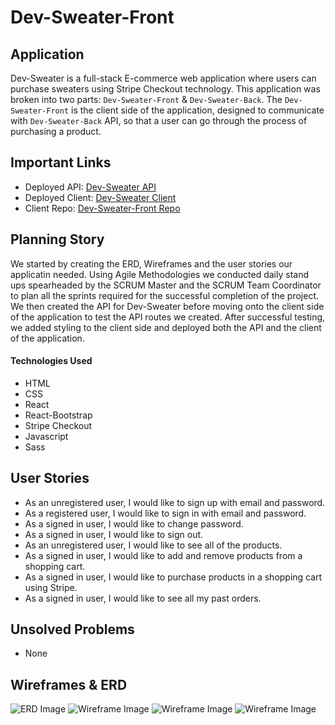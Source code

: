 # Dev-Sweater-Front

## Application

Dev-Sweater is a full-stack E-commerce web application where users can purchase sweaters using Stripe Checkout technology. This application was broken into two parts: `Dev-Sweater-Front` & `Dev-Sweater-Back`. The `Dev-Sweater-Front` is the client side of the application, designed to communicate with `Dev-Sweater-Back` API, so that a user can go through the process of purchasing a product.

## Important Links

- Deployed API: [Dev-Sweater API](https://dev-sweater-api.herokuapp.com/)
- Deployed Client: [Dev-Sweater Client](https://team-project-ga.github.io/Dev-Sweater-Front/)
- Client Repo: [Dev-Sweater-Front Repo](https://github.com/Team-Project-GA/Dev-Sweater-Front)

## Planning Story

We started by creating the ERD, Wireframes and the user stories our applicatin needed. Using Agile Methodologies we conducted daily stand ups spearheaded by the SCRUM Master and the SCRUM Team Coordinator to plan all the sprints required for the successful completion of the project. We then created the API for Dev-Sweater before moving onto the client side of the application to test the API routes we created. After successful testing, we added styling to the client side and deployed both the API and the client of the application.

#### Technologies Used

- HTML
- CSS
- React
- React-Bootstrap
- Stripe Checkout
- Javascript
- Sass

## User Stories

- As an unregistered user, I would like to sign up with email and password.
- As a registered user, I would like to sign in with email and password.
- As a signed in user, I would like to change password.
- As a signed in user, I would like to sign out.
- As an unregistered user, I would like to see all of the products.
- As a signed in user, I would like to add and remove products from a shopping cart.
- As a signed in user, I would like to purchase products in a shopping cart using Stripe.
- As a signed in user, I would like to see all my past orders.

## Unsolved Problems
- None

## Wireframes & ERD

![ERD Image](https://i.imgur.com/mfYeJhK.png)
![Wireframe Image](https://i.imgur.com/iICfULh.png)
![Wireframe Image](https://i.imgur.com/UPGK6Z5.png)
![Wireframe Image](https://i.imgur.com/Vso6LJJ.png)

